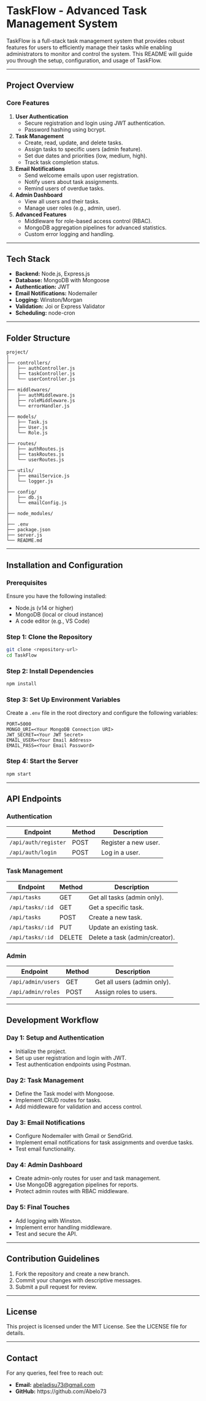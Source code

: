 # TaskFlow - Advanced Task Management System

TaskFlow is a full-stack task management system that provides robust features for users to efficiently manage their tasks while enabling administrators to monitor and control the system. This README will guide you through the setup, configuration, and usage of TaskFlow.

---

## Project Overview

### Core Features

1. **User Authentication**
   - Secure registration and login using JWT authentication.
   - Password hashing using bcrypt.
2. **Task Management**
   - Create, read, update, and delete tasks.
   - Assign tasks to specific users (admin feature).
   - Set due dates and priorities (low, medium, high).
   - Track task completion status.
3. **Email Notifications**
   - Send welcome emails upon user registration.
   - Notify users about task assignments.
   - Remind users of overdue tasks.
4. **Admin Dashboard**
   - View all users and their tasks.
   - Manage user roles (e.g., admin, user).
5. **Advanced Features**
   - Middleware for role-based access control (RBAC).
   - MongoDB aggregation pipelines for advanced statistics.
   - Custom error logging and handling.

---

## Tech Stack

- **Backend:** Node.js, Express.js
- **Database:** MongoDB with Mongoose
- **Authentication:** JWT
- **Email Notifications:** Nodemailer
- **Logging:** Winston/Morgan
- **Validation:** Joi or Express Validator
- **Scheduling:** node-cron

---

## Folder Structure

```
project/
│
├── controllers/
│   ├── authController.js
│   ├── taskController.js
│   └── userController.js
│
├── middlewares/
│   ├── authMiddleware.js
│   ├── roleMiddleware.js
│   └── errorHandler.js
│
├── models/
│   ├── Task.js
│   ├── User.js
│   └── Role.js
│
├── routes/
│   ├── authRoutes.js
│   ├── taskRoutes.js
│   └── userRoutes.js
│
├── utils/
│   ├── emailService.js
│   └── logger.js
│
├── config/
│   ├── db.js
│   └── emailConfig.js
│
├── node_modules/
│
├── .env
├── package.json
├── server.js
└── README.md
```

---

## Installation and Configuration

### Prerequisites

Ensure you have the following installed:

- Node.js (v14 or higher)
- MongoDB (local or cloud instance)
- A code editor (e.g., VS Code)

### Step 1: Clone the Repository

```bash
git clone <repository-url>
cd TaskFlow
```

### Step 2: Install Dependencies

```bash
npm install
```

### Step 3: Set Up Environment Variables

Create a `.env` file in the root directory and configure the following variables:

```
PORT=5000
MONGO_URI=<Your MongoDB Connection URI>
JWT_SECRET=<Your JWT Secret>
EMAIL_USER=<Your Email Address>
EMAIL_PASS=<Your Email Password>
```

### Step 4: Start the Server

```bash
npm start
```

---

## API Endpoints

### Authentication

| Endpoint             | Method | Description          |
| -------------------- | ------ | -------------------- |
| `/api/auth/register` | POST   | Register a new user. |
| `/api/auth/login`    | POST   | Log in a user.       |

### Task Management

| Endpoint         | Method | Description                    |
| ---------------- | ------ | ------------------------------ |
| `/api/tasks`     | GET    | Get all tasks (admin only).    |
| `/api/tasks/:id` | GET    | Get a specific task.           |
| `/api/tasks`     | POST   | Create a new task.             |
| `/api/tasks/:id` | PUT    | Update an existing task.       |
| `/api/tasks/:id` | DELETE | Delete a task (admin/creator). |

### Admin

| Endpoint           | Method | Description                 |
| ------------------ | ------ | --------------------------- |
| `/api/admin/users` | GET    | Get all users (admin only). |
| `/api/admin/roles` | POST   | Assign roles to users.      |

---

## Development Workflow

### Day 1: Setup and Authentication

- Initialize the project.
- Set up user registration and login with JWT.
- Test authentication endpoints using Postman.

### Day 2: Task Management

- Define the Task model with Mongoose.
- Implement CRUD routes for tasks.
- Add middleware for validation and access control.

### Day 3: Email Notifications

- Configure Nodemailer with Gmail or SendGrid.
- Implement email notifications for task assignments and overdue tasks.
- Test email functionality.

### Day 4: Admin Dashboard

- Create admin-only routes for user and task management.
- Use MongoDB aggregation pipelines for reports.
- Protect admin routes with RBAC middleware.

### Day 5: Final Touches

- Add logging with Winston.
- Implement error handling middleware.
- Test and secure the API.

---

## Contribution Guidelines

1. Fork the repository and create a new branch.
2. Commit your changes with descriptive messages.
3. Submit a pull request for review.

---

## License

This project is licensed under the MIT License. See the LICENSE file for details.

---

## Contact

For any queries, feel free to reach out:

- **Email:** [abeladisu73@gmail.com](mailto\:abeladisu73@gmail.com)
- **GitHub:** https\://github.com/Abelo73

